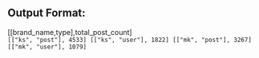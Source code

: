 ## Output Format:
[[brand_name,type],total_post_count]</br>
`
[["ks", "post"], 4533]
[["ks", "user"], 1822]
[["mk", "post"], 3267]
[["mk", "user"], 1079] 
`
